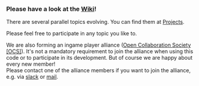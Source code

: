### __Please have a look at the [Wiki](https://github.com/cyberblast/screeps.behaviour-action-pattern/wiki)!__

There are several parallel topics evolving. You can find them at [Projects](https://github.com/ScreepsGamers/screeps.behaviour-action-pattern/projects). 

Please feel free to participate in any topic you like to. 

We are also forming an ingame player alliance ([Open Collaboration Society [OCS]](http://www.leagueofautomatednations.com/a/OCS)). It's not a mandatory requirement to join the alliance when using this code or to participate in its development. But of course we are happy about every new member!  
Please contact one of the alliance members if you want to join the alliance, e.g. via [slack](https://screeps.slack.com/messages/ocs) or [mail](mailto://ocs@cyberblast.org).
